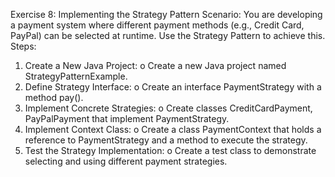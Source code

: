 Exercise 8: Implementing the Strategy Pattern
Scenario: 
You are developing a payment system where different payment methods (e.g., Credit Card, PayPal) can be selected at runtime. Use the Strategy Pattern to achieve this.
Steps:
1.	Create a New Java Project:
  o	Create a new Java project named StrategyPatternExample.
2.	Define Strategy Interface:
  o	Create an interface PaymentStrategy with a method pay().
3.	Implement Concrete Strategies:
  o	Create classes CreditCardPayment, PayPalPayment that implement PaymentStrategy.
4.	Implement Context Class:
  o	Create a class PaymentContext that holds a reference to PaymentStrategy and a method to execute the strategy.
5.	Test the Strategy Implementation:
  o	Create a test class to demonstrate selecting and using different payment strategies.
